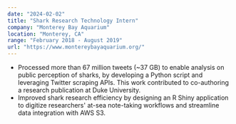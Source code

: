 ```yaml
---
date: "2024-02-02"
title: "Shark Research Technology Intern"
company: "Monterey Bay Aquarium"
location: "Monterey, CA"
range: "February 2018 - August 2019"
url: "https://www.montereybayaquarium.org/"
---
```


- Processed more than 67 million tweets (~37 GB) to enable analysis on public perception of sharks, by developing
  a Python script and leveraging Twitter scraping APIs. This work contributed to co-authoring a research
  publication at Duke University.
- Improved shark research efficiency by designing an R Shiny application to digitize researchers' at-sea note-taking
  workflows and streamline data integration with AWS S3.
